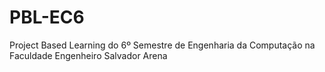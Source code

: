 # PBL-EC6
Project Based Learning do 6º Semestre de Engenharia da Computação na Faculdade Engenheiro Salvador Arena
